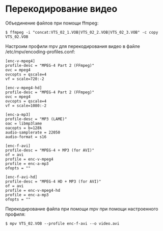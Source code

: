 Перекодирование видео
=====================

Объединение файлов при помощи ffmpeg:

    $ ffmpeg -i "concat:VTS_02_1.VOB|VTS_02_2.VOB|VTS_02_3.VOB" -c copy VTS_02.VOB

Настроим профили mpv для перекодирования видео в файле /etc/mpv/encoding-profiles.conf:

    [enc-v-mpeg4]
    profile-desc = "MPEG-4 Part 2 (FFmpeg)"
    ovc = mpeg4
    ovcopts = qscale=4
    vf = scale=720:-2
    
    [enc-v-mpeg4-hd]
    profile-desc = "MPEG-4 Part 2 (FFmpeg)"
    ovc = mpeg4
    ovcopts = qscale=4
    vf = scale=1080:-2
    
    [enc-a-mp3]
    profile-desc = "MP3 (LAME)"
    oac = libmp3lame
    oacopts = b=128k
    audio-samplerate = 22050
    audio-format = s16
    
    [enc-f-avi]
    profile-desc = "MPEG-4 + MP3 (for AVI)"
    of = avi
    profile = enc-v-mpeg4
    profile = enc-a-mp3
    ofopts = ""
            
    [enc-f-avi-hd]
    profile-desc = "MPEG-4 HD + MP3 (for AVI)"
    of = avi
    profile = enc-v-mpeg4-hd
    profile = enc-a-mp3
    ofopts = ""

Перекодирование файла при помощи mpv при помощи настроенного профиля:

    $ mpv VTS_02.VOB --profile enc-f-avi --o video.avi
